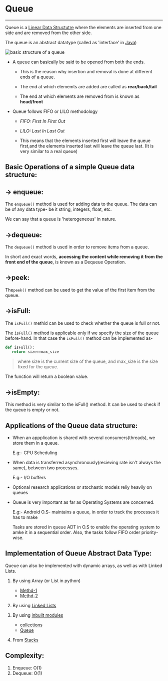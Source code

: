 # Queue
*******

Queue is a [Linear Data Structutre](https://github.com/noviicee/DSA_noviicee/tree/main/Linear%20DS) where the elements are inserted from one side and are removed from the other side.

The queue is an abstract datatype (called as 'interface' in [Java](#))


![basic structure of a queue](https://www.etutorialspoint.com/images/ds/doubly-ended_queue.png)


* A queue can basically be said to be opened from both the ends.
   * This is the reason why insertion and removal is done at different ends of a queue.

   * The end at which elememts are added are called as **rear/back/tail**
   * The end at which elements are removed from is known as **head/front**

* Queue follows FIFO or LILO methodology
   * *FIFO: First In First Out*
   * *LILO: Last In Last Out*
   
   * This means that the elements inserted first will leave the queue first,and the elements inserted last will leave the queue last. (It is very similar to a  real queue)

## Basic Operations of a simple Queue data structure:

-> enqueue:
-----------

The `enqueue()` method is used for adding data to the queue. The data can be of any data type- be it string, integers, float, etc.

We can say that a queue is 'heterogeneous' in nature.


->dequeue:
----------

The `dequeue()` method is used in order to remove items from a queue.

In short and exact words, **accessing the content while removing it from the front end of the queue**, is known as a Dequeue Operation.

->peek:
-------

The`peek()` method can be used to get the value of the first item from the queue.

->isFull:
---------

The `isFull()` methid can be used to check whether the queue is full or not.

The `isFull()` method is applicable only if we specify the size of the queue before-hand. In that case the `isFull()` method can be implemented as-

```Python
def isFull():
   return size==max_size
```

>where size is the current size of the queue, and max_size is the size fixed for the queue.

The function will return a boolean value.

->isEmpty:
----------

This method is very similar to the isFull() method. It can be used to check if the queue is empty or not.


## Applications of the Queue data structure:

* When an appplication is shared with several consumers(threads), we store them in a queue.

   E.g:- CPU Scheduling

* When data is transferred asynchronously(recieving rate isn't always the same), between two processes.

   E.g:- I/O buffers

* Optional research applications or stochastic models reliy heavily on queues

* Queue is very important as far as Operating Systems are concerned.

   E.g:- Android O.S- maintains a queue, in order to track the processes it has to make

   Tasks are stored in queue ADT in O.S to enable the operating system to amke it in a sequential order.
   Also, the tasks follow FIFO order priority-wise.


## Implementation of Queue Abstract Data Type:

Queue can also be implemented with dynamic arrays, as well as with Linked Lists.

1. By using Array (or List in python)
   * [Methd-1](https://github.com/noviicee/DSA_noviicee/blob/main/Linear%20DS/Queue/queuelist1.py)
   * [Methd-2](https://github.com/noviicee/DSA_noviicee/blob/main/Linear%20DS/Queue/queuelist2.py)

2. By using [Linked Lists](#)

3. By using [inbuilt modules](https://github.com/noviicee/DSA_noviicee/tree/main/Linear%20DS/Queue/Inbuilt%20Modules)
   * [collections](https://github.com/noviicee/DSA_noviicee/blob/main/Linear%20DS/Queue/Inbuilt%20Modules/queue_collections.py)
   * [Queue](https://github.com/noviicee/DSA_noviicee/blob/main/Linear%20DS/Queue/Inbuilt%20Modules/queue_Queue.py)

4. From [Stacks](#)


## Complexity:

1. Enqueue: O(1)
2. Dequeue: O(1)
